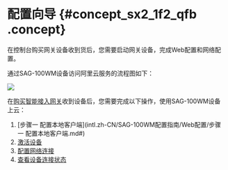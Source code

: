 # 配置向导 {#concept_sx2_1f2_qfb .concept}

在控制台购买网关设备收到货后，您需要启动网关设备，完成Web配置和网络配置。

通过SAG-100WM设备访问阿里云服务的流程图如下：

![](http://static-aliyun-doc.oss-cn-hangzhou.aliyuncs.com/assets/img/40488/154098065421207_zh-CN.png)

在[购买智能接入网关](../../../../intl.zh-CN/购买指南/购买智能接入网关.md#)收到设备后，您需要完成以下操作，使用SAG-100WM设备上云：

1.  [步骤一 配置本地客户端](intl.zh-CN/SAG-100WM配置指南/Web配置/步骤一 配置本地客户端.md#)
2.  [激活设备](intl.zh-CN/SAG-100WM配置指南/激活设备.md#)
3.  [配置网络连接](intl.zh-CN/SAG-100WM配置指南/配置网络连接.md#)
4.  [查看设备连接状态](intl.zh-CN/SAG-100WM配置指南/查看设备连接状态.md#)

